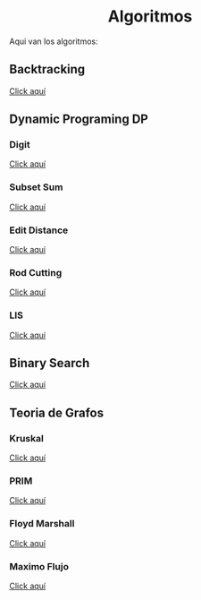 <h1 align="center"> Algoritmos</h1>

Aqui van los algoritmos:

<h2> Backtracking </h2>

[Click aquí](https://github.com/HugoAlejandro2002/Algoritmos-y-Estructuras-de-Datos/tree/main/Algoritmos/BackTracking)
 
<h2> Dynamic Programing DP </h2>

### Digit
 
[Click aquí](https://github.com/HugoAlejandro2002/Algoritmos-y-Estructuras-de-Datos/tree/main/Algoritmos/DP/Digit)
 
### Subset Sum
 
[Click aquí](https://github.com/HugoAlejandro2002/Algoritmos-y-Estructuras-de-Datos/tree/main/Algoritmos/DP/Subset%20Sum)

### Edit Distance 
[Click aquí](https://github.com/HugoAlejandro2002/Algoritmos-y-Estructuras-de-Datos/tree/main/Algoritmos/DP/Edit_Distance)

### Rod Cutting
[Click aquí](https://github.com/HugoAlejandro2002/Algoritmos-y-Estructuras-de-Datos/tree/main/Algoritmos/DP/Rod_Cutting)

### LIS
[Click aquí](https://github.com/HugoAlejandro2002/Algoritmos-y-Estructuras-de-Datos/tree/main/Algoritmos/DP/LIS)

<h2> Binary Search </h2>

[Click aquí](https://github.com/HugoAlejandro2002/Algoritmos-y-Estructuras-de-Datos/tree/main/Algoritmos/Binary%20Search)

<h2> Teoria de Grafos </h2>

### Kruskal
 
[Click aquí](https://github.com/HugoAlejandro2002/Algoritmos-y-Estructuras-de-Datos/tree/main/Algoritmos/Teoria%20de%20Grafos/Kruskal)
 
### PRIM
 
[Click aquí](https://github.com/HugoAlejandro2002/Algoritmos-y-Estructuras-de-Datos/tree/main/Algoritmos/Teoria%20de%20Grafos/Prim)

### Floyd Marshall

[Click aquí](https://github.com/HugoAlejandro2002/Algoritmos-y-Estructuras-de-Datos/tree/main/Algoritmos/Teoria%20de%20Grafos/Floyd_Warshall)

### Maximo Flujo

[Click aquí](https://github.com/HugoAlejandro2002/Algoritmos-y-Estructuras-de-Datos/tree/main/Algoritmos/Teoria%20de%20Grafos/Máximo_Flujo)
